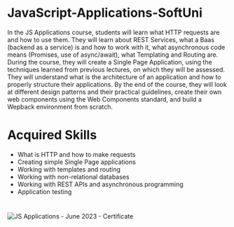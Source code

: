 # JavaScript-Applications-SoftUni
In the JS Applications course, students will learn what HTTP requests are and how to use them. They will learn about REST Services, what a Baas (backend as a service) is and how to work with it, what asynchronous code means (Promises, use of async/await), what Templating and Routing are. During the course, they will create a Single Page Application, using the techniques learned from previous lectures, on which they will be assessed. They will understand what is the architecture of an application and how to properly structure their applications. By the end of the course, they will look at different design patterns and their practical guidelines, create their own web components using the Web Components standard, and build a Wepback environment from scratch.
# Acquired Skills
- What is HTTP and how to make requests
- Creating simple Single Page applications
- Working with templates and routing
- Working with non-relational databases
- Working with REST APIs and asynchronous programming
- Application testing
#
![JS Applications - June 2023 - Certificate](https://github.com/Lalutoww/JS-Applications-SoftUni/assets/47317818/05c32aac-a375-4a59-a3b6-2045063f22ee)
